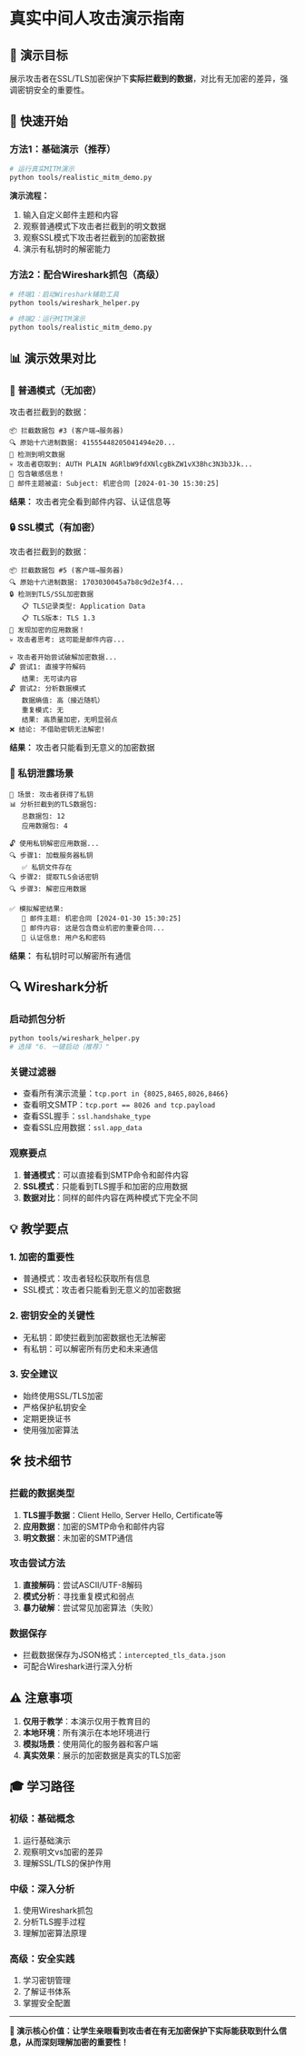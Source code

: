 # 真实中间人攻击演示指南

## 🎯 演示目标

展示攻击者在SSL/TLS加密保护下**实际拦截到的数据**，对比有无加密的差异，强调密钥安全的重要性。

## 🚀 快速开始

### 方法1：基础演示（推荐）

```bash
# 运行真实MITM演示
python tools/realistic_mitm_demo.py
```

**演示流程：**
1. 输入自定义邮件主题和内容
2. 观察普通模式下攻击者拦截到的明文数据
3. 观察SSL模式下攻击者拦截到的加密数据
4. 演示有私钥时的解密能力

### 方法2：配合Wireshark抓包（高级）

```bash
# 终端1：启动Wireshark辅助工具
python tools/wireshark_helper.py

# 终端2：运行MITM演示
python tools/realistic_mitm_demo.py
```

## 📊 演示效果对比

### 🚨 普通模式（无加密）
攻击者拦截到的数据：
```
📦 拦截数据包 #3 (客户端→服务器)
🔍 原始十六进制数据: 41555448205041494e20...
📝 检测到明文数据
💀 攻击者窃取到: AUTH PLAIN AGRlbW9fdXNlcgBkZW1vX3Bhc3N3b3Jk...
🚨 包含敏感信息！
📧 邮件主题被盗: Subject: 机密合同 [2024-01-30 15:30:25]
```
**结果：** 攻击者完全看到邮件内容、认证信息等

### 🔒 SSL模式（有加密）
攻击者拦截到的数据：
```
📦 拦截数据包 #5 (客户端→服务器)
🔍 原始十六进制数据: 1703030045a7b8c9d2e3f4...
🔒 检测到TLS/SSL加密数据
   📋 TLS记录类型: Application Data
   📋 TLS版本: TLS 1.3
🚨 发现加密的应用数据！
💀 攻击者思考: 这可能是邮件内容...

💀 攻击者开始尝试破解加密数据...
🔓 尝试1: 直接字符解码
   结果: 无可读内容
🔓 尝试2: 分析数据模式
   数据熵值: 高（接近随机）
   重复模式: 无
   结果: 高质量加密，无明显弱点
❌ 结论: 不借助密钥无法解密!
```
**结果：** 攻击者只能看到无意义的加密数据

### 🔑 私钥泄露场景
```
🔑 场景: 攻击者获得了私钥
📊 分析拦截到的TLS数据包:
   总数据包: 12
   应用数据包: 4

🔓 使用私钥解密应用数据...
🔍 步骤1: 加载服务器私钥
   ✅ 私钥文件存在
🔍 步骤2: 提取TLS会话密钥
🔍 步骤3: 解密应用数据

✅ 模拟解密结果:
   📧 邮件主题: 机密合同 [2024-01-30 15:30:25]
   📝 邮件内容: 这是包含商业机密的重要合同...
   🔑 认证信息: 用户名和密码
```
**结果：** 有私钥时可以解密所有通信

## 🔍 Wireshark分析

### 启动抓包分析
```bash
python tools/wireshark_helper.py
# 选择 "6. 一键启动（推荐）"
```

### 关键过滤器
- 查看所有演示流量：`tcp.port in {8025,8465,8026,8466}`
- 查看明文SMTP：`tcp.port == 8026 and tcp.payload`
- 查看SSL握手：`ssl.handshake_type`
- 查看SSL应用数据：`ssl.app_data`

### 观察要点
1. **普通模式**：可以直接看到SMTP命令和邮件内容
2. **SSL模式**：只能看到TLS握手和加密的应用数据
3. **数据对比**：同样的邮件内容在两种模式下完全不同

## 💡 教学要点

### 1. 加密的重要性
- 普通模式：攻击者轻松获取所有信息
- SSL模式：攻击者只能看到无意义的加密数据

### 2. 密钥安全的关键性
- 无私钥：即使拦截到加密数据也无法解密
- 有私钥：可以解密所有历史和未来通信

### 3. 安全建议
- 始终使用SSL/TLS加密
- 严格保护私钥安全
- 定期更换证书
- 使用强加密算法

## 🛠️ 技术细节

### 拦截的数据类型
1. **TLS握手数据**：Client Hello, Server Hello, Certificate等
2. **应用数据**：加密的SMTP命令和邮件内容
3. **明文数据**：未加密的SMTP通信

### 攻击尝试方法
1. **直接解码**：尝试ASCII/UTF-8解码
2. **模式分析**：寻找重复模式和弱点
3. **暴力破解**：尝试常见加密算法（失败）

### 数据保存
- 拦截数据保存为JSON格式：`intercepted_tls_data.json`
- 可配合Wireshark进行深入分析

## ⚠️ 注意事项

1. **仅用于教学**：本演示仅用于教育目的
2. **本地环境**：所有演示在本地环境进行
3. **模拟场景**：使用简化的服务器和客户端
4. **真实效果**：展示的加密数据是真实的TLS加密

## 🎓 学习路径

### 初级：基础概念
1. 运行基础演示
2. 观察明文vs加密的差异
3. 理解SSL/TLS的保护作用

### 中级：深入分析
1. 使用Wireshark抓包
2. 分析TLS握手过程
3. 理解加密算法原理

### 高级：安全实践
1. 学习密钥管理
2. 了解证书体系
3. 掌握安全配置

---

**🎯 演示核心价值：让学生亲眼看到攻击者在有无加密保护下实际能获取到什么信息，从而深刻理解加密的重要性！** 